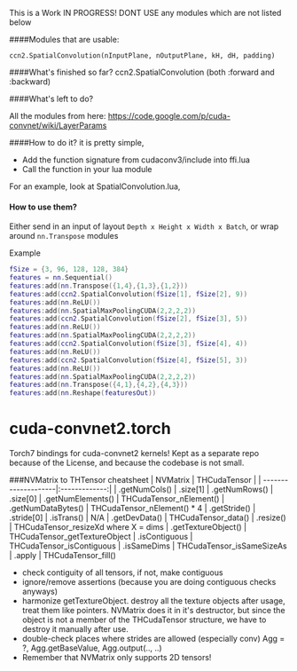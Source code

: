 This is a Work IN PROGRESS! 
DONT USE any modules which are not listed below

####Modules that are usable:
```
ccn2.SpatialConvolution(nInputPlane, nOutputPlane, kH, dH, padding)
```

####What's finished so far?
ccn2.SpatialConvolution (both :forward and :backward)


####What's left to do?

All the modules from here: https://code.google.com/p/cuda-convnet/wiki/LayerParams

####How to do it?
it is pretty simple, 
* Add the function signature from cudaconv3/include into ffi.lua
* Call the function in your lua module

For an example, look at SpatialConvolution.lua, 

#### How to use them?
Either send in an input of layout `Depth x Height x Width x Batch`, or wrap around `nn.Transpose` modules

Example
```lua
fSize = {3, 96, 128, 128, 384}
features = nn.Sequential()
features:add(nn.Transpose({1,4},{1,3},{1,2}))
features:add(ccn2.SpatialConvolution(fSize[1], fSize[2], 9))
features:add(nn.ReLU())
features:add(nn.SpatialMaxPoolingCUDA(2,2,2,2))
features:add(ccn2.SpatialConvolution(fSize[2], fSize[3], 5))
features:add(nn.ReLU())
features:add(nn.SpatialMaxPoolingCUDA(2,2,2,2))
features:add(ccn2.SpatialConvolution(fSize[3], fSize[4], 4))
features:add(nn.ReLU())
features:add(ccn2.SpatialConvolution(fSize[4], fSize[5], 3))
features:add(nn.ReLU())
features:add(nn.SpatialMaxPoolingCUDA(2,2,2,2))
features:add(nn.Transpose({4,1},{4,2},{4,3}))
features:add(nn.Reshape(featuresOut))
```

cuda-convnet2.torch
===================

Torch7 bindings for cuda-convnet2 kernels!
Kept as a separate repo because of the License, and because the codebase is not small.


###NVMatrix to THTensor cheatsheet
| NVMatrix            | THCudaTensor |
| --------------------|:-------------:|
| .getNumCols()       | .size[1]
| .getNumRows()       | .size[0]
| .getNumElements()   | THCudaTensor_nElement()
| .getNumDataBytes()  | THCudaTensor_nElement() * 4
| .getStride()        | .stride[0] 
| .isTrans()          | N/A
| .getDevData()       | THCudaTensor_data()
| .resize()           | THCudaTensor_resizeXd where X = dims
| .getTextureObject() | THCudaTensor_getTextureObject
| .isContiguous       | THCudaTensor_isContiguous
| .isSameDims         | THCudaTensor_isSameSizeAs
| .apply              | THCudaTensor_fill()

* check contiguity of all tensors, if not, make contiguous
* ignore/remove assertions (because you are doing contiguous checks anyways)
* harmonize getTextureObject. destroy all the texture objects after usage, treat them like pointers. NVMatrix does it in it's destructor, but since the object is not a member of the THCudaTensor structure, we have to destroy it manually after use.
* double-check places where strides are allowed (especially conv)
Agg = ?, Agg.getBaseValue, Agg.output(.., ..)
* Remember that NVMatrix only supports 2D tensors!
